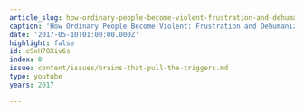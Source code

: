 ```yaml
---
article_slug: how-ordinary-people-become-violent-frustration-and-dehumanization
caption: 'How Ordinary People Become Violent: Frustration and Dehumanization'
date: '2017-05-10T01:00:00.000Z'
highlight: false
id: c9xH7OXiv6s
index: 0
issue: content/issues/brains-that-pull-the-triggers.md
type: youtube
years: 2017

---
```


